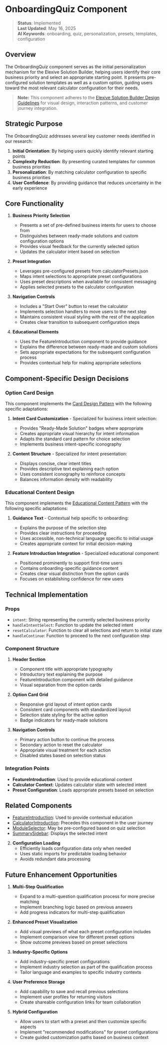 # OnboardingQuiz Component

> **Status**: Implemented  
> **Last Updated**: May 16, 2025  
> **AI Keywords**: onboarding, quiz, personalization, presets, templates, configuration

## Overview

The OnboardingQuiz component serves as the initial personalization mechanism for the Elexive Solution Builder, helping users identify their core business priority and select an appropriate starting point. It presents pre-configured solution templates as well as a custom option, guiding users toward the most relevant calculator configuration for their needs.

> **Note:** This component adheres to the [Elexive Solution Builder Design Guidelines](./DesignGuidelines.md) for visual design, interaction patterns, and customer journey integration.

## Strategic Purpose

The OnboardingQuiz addresses several key customer needs identified in our research:

1. **Initial Orientation**: By helping users quickly identify relevant starting points
2. **Complexity Reduction**: By presenting curated templates for common business priorities
3. **Personalization**: By matching calculator configuration to specific business priorities
4. **User Confidence**: By providing guidance that reduces uncertainty in the early experience

## Core Functionality

1. **Business Priority Selection**
   - Presents a set of pre-defined business intents for users to choose from
   - Distinguishes between ready-made solutions and custom configuration options
   - Provides visual feedback for the currently selected option
   - Updates the calculator intent based on selection

2. **Preset Integration**
   - Leverages pre-configured presets from calculatorPresets.json
   - Maps intent selections to appropriate preset configurations
   - Uses preset descriptions when available for consistent messaging
   - Applies selected presets to the calculator configuration

3. **Navigation Controls**
   - Includes a "Start Over" button to reset the calculator
   - Implements selection handlers to move users to the next step
   - Maintains consistent visual styling with the rest of the application
   - Creates clear transition to subsequent configuration steps

4. **Educational Elements**
   - Uses the FeatureIntroduction component to provide guidance
   - Explains the difference between ready-made and custom solutions
   - Sets appropriate expectations for the subsequent configuration process
   - Provides contextual help for making appropriate selections

## Component-Specific Design Decisions

### Option Card Design

This component implements the [Card Design Pattern](./DesignGuidelines.md#1-card-design-pattern) with the following specific adaptations:

1. **Intent Card Customization** - Specialized for business intent selection:
   - Provides "Ready-Made Solution" badges where appropriate
   - Creates appropriate visual hierarchy for intent information
   - Adapts the standard card pattern for choice selection
   - Implements business intent-specific iconography

2. **Content Structure** - Specialized for intent presentation:
   - Displays concise, clear intent titles
   - Provides descriptive text explaining each option
   - Uses consistent iconography to reinforce concepts
   - Balances information density with readability

### Educational Content Design

This component implements the [Educational Content Pattern](./DesignGuidelines.md#3-educational-content-pattern) with the following specific adaptations:

1. **Guidance Text** - Contextual help specific to onboarding:
   - Explains the purpose of the selection step
   - Provides clear instructions for proceeding
   - Uses accessible, non-technical language specific to initial usage
   - Creates appropriate context for initial decision-making

2. **Feature Introduction Integration** - Specialized educational component:
   - Positioned prominently to support first-time users
   - Contains onboarding-specific guidance content
   - Creates clear visual distinction from the option cards
   - Focuses on establishing confidence for new users

## Technical Implementation

### Props

- `intent`: String representing the currently selected business priority
- `handleIntentSelect`: Function to update the selected intent
- `resetCalculator`: Function to clear all selections and return to initial state
- `handleContinue`: Function to proceed to the next configuration step

### Component Structure

1. **Header Section**
   - Component title with appropriate typography
   - Introductory text explaining the purpose
   - FeatureIntroduction component with detailed guidance
   - Visual separation from the option cards

2. **Option Card Grid**
   - Responsive grid layout of intent option cards
   - Consistent card components with standardized layout
   - Selection state styling for the active option
   - Badge indicators for ready-made solutions

3. **Navigation Controls**
   - Primary action button to continue the process
   - Secondary action to reset the calculator
   - Appropriate visual treatment for each action
   - Disabled states based on selection status

### Integration Points

- **FeatureIntroduction**: Used to provide educational content
- **Calculator Context**: Updates calculator state with selected intent
- **Preset Configuration**: Loads appropriate presets based on selection

## Related Components

- [FeatureIntroduction](./FeatureIntroduction.md): Used to provide contextual education
- [CalculatorIntroduction](./CalculatorIntroduction.md): Precedes this component in the user journey
- [ModuleSelector](./ModuleSelector.md): May be pre-configured based on quiz selection
- [SummarySidebar](./SummarySidebar.md): Displays the selected intent

2. **Configuration Loading**
   - Efficiently loads configuration data only when needed
   - Uses static imports for predictable loading behavior
   - Avoids redundant data processing

## Future Enhancement Opportunities

1. **Multi-Step Qualification**
   - Expand to a multi-question qualification process for more precise matching
   - Implement branching logic based on previous answers
   - Add progress indicators for multi-step qualification

2. **Enhanced Preset Visualization**
   - Add visual previews of what each preset configuration includes
   - Implement comparison view for different preset options
   - Show outcome previews based on preset selections

3. **Industry-Specific Options**
   - Add industry-specific preset configurations
   - Implement industry selection as part of the qualification process
   - Tailor language and examples to specific industry contexts

4. **User Preference Storage**
   - Add capability to save and recall previous selections
   - Implement user profiles for returning visitors
   - Create shareable configuration links for team collaboration

5. **Hybrid Configuration**
   - Allow users to start with a preset and then customize specific aspects
   - Implement "recommended modifications" for preset configurations
   - Create guided customization paths based on business context